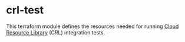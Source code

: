 # crl-test
This terraform module defines the resources needed for running
[Cloud Resource Library](https://github.com/DataBiosphere/terra-cloud-resource-lib) (CRL) integration tests.
